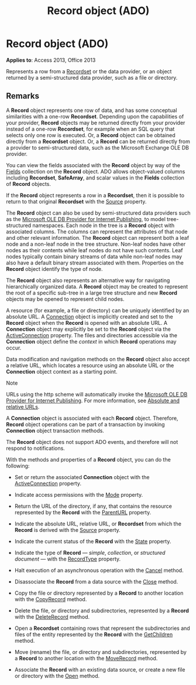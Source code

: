 ﻿---
title: Record object (ADO)
TOCTitle: Record object (ADO)
ms:assetid: 817aaf13-78d4-1134-aa94-997e92077c22
ms:mtpsurl: https://msdn.microsoft.com/library/JJ249557(v=office.15)
ms:contentKeyID: 48545952
ms.date: 09/18/2015
mtps_version: v=office.15
---

# Record object (ADO)


**Applies to**: Access 2013, Office 2013

Represents a row from a [Recordset](recordset-object-ado.md) or the data provider, or an object returned by a semi-structured data provider, such as a file or directory.

## Remarks

A **Record** object represents one row of data, and has some conceptual similarities with a one-row **Recordset**. Depending upon the capabilities of your provider, **Record** objects may be returned directly from your provider instead of a one-row **Recordset**, for example when an SQL query that selects only one row is executed. Or, a **Record** object can be obtained directly from a **Recordset** object. Or, a **Record** can be returned directly from a provider to semi-structured data, such as the Microsoft Exchange OLE DB provider.

You can view the fields associated with the **Record** object by way of the [Fields](fields-collection-ado.md) collection on the **Record** object. ADO allows object-valued columns including **Recordset**, **SafeArray**, and scalar values in the **Fields** collection of **Record** objects.

If the **Record** object represents a row in a **Recordset**, then it is possible to return to that original **Recordset** with the [Source](source-property-ado-record.md) property.

The **Record** object can also be used by semi-structured data providers such as the [Microsoft OLE DB Provider for Internet Publishing](microsoft-ole-db-provider-for-internet-publishing.md), to model tree-structured namespaces. Each node in the tree is a **Record** object with associated columns. The columns can represent the attributes of that node and other relevant information. The **Record** object can represent both a leaf node and a non-leaf node in the tree structure. Non-leaf nodes have other nodes as their contents while leaf nodes do not have such contents. Leaf nodes typically contain binary streams of data while non-leaf nodes may also have a default binary stream associated with them. Properties on the **Record** object identify the type of node.

The **Record** object also represents an alternative way for navigating hierarchically organized data. A **Record** object may be created to represent the root of a specific sub-tree in a large tree structure and new **Record** objects may be opened to represent child nodes.

A resource (for example, a file or directory) can be uniquely identified by an absolute URL. A [Connection](connection-object-ado.md) object is implicitly created and set to the **Record** object when the **Record** is opened with an absolute URL. A **Connection** object may explicitly be set to the **Record** object via the [ActiveConnection](activeconnection-property-ado.md) property. The files and directories accessible via the **Connection** object define the *context* in which **Record** operations may occur.

Data modification and navigation methods on the **Record** object also accept a relative URL, which locates a resource using an absolute URL or the **Connection** object context as a starting point.

> [!NOTE]
> URLs using the http scheme will automatically invoke the [Microsoft OLE DB Provider for Internet Publishing](microsoft-ole-db-provider-for-internet-publishing.md). For more information, see [Absolute and relative URLs](absolute-and-relative-urls.md).



A **Connection** object is associated with each **Record** object. Therefore, **Record** object operations can be part of a transaction by invoking **Connection** object transaction methods.

The **Record** object does not support ADO events, and therefore will not respond to notifications.

With the methods and properties of a **Record** object, you can do the following:

  - Set or return the associated **Connection** object with the [ActiveConnection](activeconnection-property-ado.md) property.

  - Indicate access permissions with the [Mode](mode-property-ado.md) property.

  - Return the URL of the directory, if any, that contains the resource represented by the **Record** with the [ParentURL](parenturl-property-ado.md) property.

  - Indicate the absolute URL, relative URL, or **Recordset** from which the **Record** is derived with the [Source](source-property-ado-record.md) property.

  - Indicate the current status of the **Record** with the [State](state-property-ado.md) property.

  - Indicate the type of **Record** — *simple*, *collection*, or *structured document* — with the [RecordType](recordtype-property-ado.md) property.

  - Halt execution of an asynchronous operation with the [Cancel](cancel-method-ado.md) method.

  - Disassociate the **Record** from a data source with the [Close](close-method-ado.md) method.

  - Copy the file or directory represented by a **Record** to another location with the [CopyRecord](copyrecord-method-ado.md) method.

  - Delete the file, or directory and subdirectories, represented by a **Record** with the [DeleteRecord](deleterecord-method-ado.md) method.

  - Open a **Recordset** containing rows that represent the subdirectories and files of the entity represented by the **Record** with the [GetChildren](getchildren-method-ado.md) method.

  - Move (rename) the file, or directory and subdirectories, represented by a **Record** to another location with the [MoveRecord](moverecord-method-ado.md) method.

  - Associate the **Record** with an existing data source, or create a new file or directory with the [Open](open-method-ado-record.md) method.

